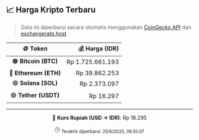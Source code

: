

<!-- HARGA_KRIPTO -->
## 📈 Harga Kripto Terbaru

> Data ini diperbarui secara otomatis menggunakan [CoinGecko API](https://www.coingecko.com/) dan [exchangerate.host](https://exchangerate.host/)

<div align="center">

| 🪙 Token | 💰 Harga (IDR) |
|:------:|---------------:|
| 🟠 **Bitcoin (BTC)**   | Rp 1.725.661.193 |
| 🔵 **Ethereum (ETH)**  | Rp 39.862.253 |
| 🟣 **Solana (SOL)**    | Rp 2.373.097 |
| 🟢 **Tether (USDT)**   | Rp 16.297 |

---

💱 **Kurs Rupiah (USD → IDR)**: Rp 16.295

🕒 <sub>Terakhir diperbarui: 25/6/2025, 06.50.07</sub>

</div>
<!-- /HARGA_KRIPTO -->